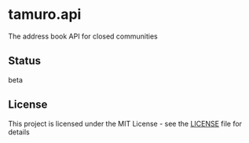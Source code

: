 # tamuro.api

The address book API for closed communities

## Status

beta

## License

This project is licensed under the MIT License - see the [LICENSE](LICENSE) file for details
